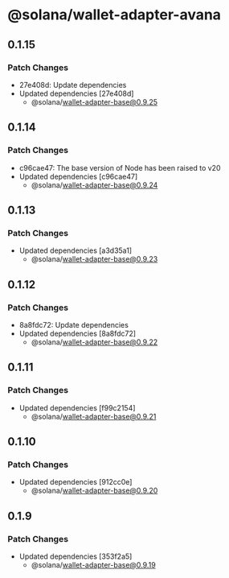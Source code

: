 # @solana/wallet-adapter-avana

## 0.1.15

### Patch Changes

- 27e408d: Update dependencies
- Updated dependencies [27e408d]
    - @solana/wallet-adapter-base@0.9.25

## 0.1.14

### Patch Changes

- c96cae47: The base version of Node has been raised to v20
- Updated dependencies [c96cae47]
    - @solana/wallet-adapter-base@0.9.24

## 0.1.13

### Patch Changes

- Updated dependencies [a3d35a1]
    - @solana/wallet-adapter-base@0.9.23

## 0.1.12

### Patch Changes

- 8a8fdc72: Update dependencies
- Updated dependencies [8a8fdc72]
    - @solana/wallet-adapter-base@0.9.22

## 0.1.11

### Patch Changes

- Updated dependencies [f99c2154]
    - @solana/wallet-adapter-base@0.9.21

## 0.1.10

### Patch Changes

- Updated dependencies [912cc0e]
    - @solana/wallet-adapter-base@0.9.20

## 0.1.9

### Patch Changes

- Updated dependencies [353f2a5]
    - @solana/wallet-adapter-base@0.9.19
